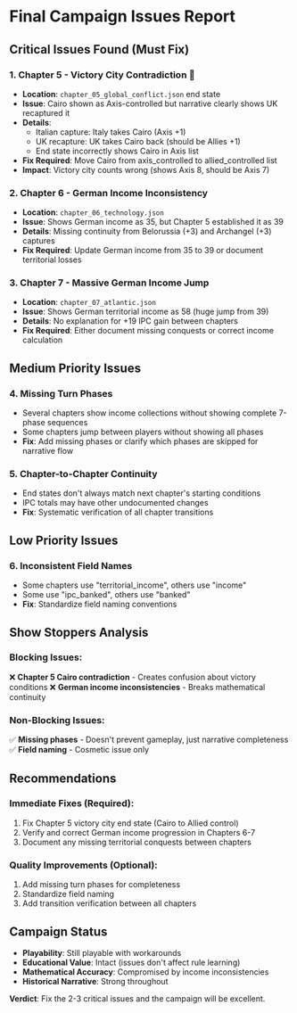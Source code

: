 # Final Campaign Issues Report

## Critical Issues Found (Must Fix)

### 1. **Chapter 5 - Victory City Contradiction** 🚨
- **Location**: `chapter_05_global_conflict.json` end state
- **Issue**: Cairo shown as Axis-controlled but narrative clearly shows UK recaptured it
- **Details**: 
  - Italian capture: Italy takes Cairo (Axis +1)
  - UK recapture: UK takes Cairo back (should be Allies +1)  
  - End state incorrectly shows Cairo in Axis list
- **Fix Required**: Move Cairo from axis_controlled to allied_controlled list
- **Impact**: Victory city counts wrong (shows Axis 8, should be Axis 7)

### 2. **Chapter 6 - German Income Inconsistency**
- **Location**: `chapter_06_technology.json` 
- **Issue**: Shows German income as 35, but Chapter 5 established it as 39
- **Details**: Missing continuity from Belorussia (+3) and Archangel (+3) captures
- **Fix Required**: Update German income from 35 to 39 or document territorial losses

### 3. **Chapter 7 - Massive German Income Jump**
- **Location**: `chapter_07_atlantic.json`
- **Issue**: Shows German territorial income as 58 (huge jump from 39)
- **Details**: No explanation for +19 IPC gain between chapters
- **Fix Required**: Either document missing conquests or correct income calculation

## Medium Priority Issues

### 4. **Missing Turn Phases**
- Several chapters show income collections without showing complete 7-phase sequences
- Some chapters jump between players without showing all phases
- **Fix**: Add missing phases or clarify which phases are skipped for narrative flow

### 5. **Chapter-to-Chapter Continuity**
- End states don't always match next chapter's starting conditions
- IPC totals may have other undocumented changes
- **Fix**: Systematic verification of all chapter transitions

## Low Priority Issues

### 6. **Inconsistent Field Names**
- Some chapters use "territorial_income", others use "income"
- Some use "ipc_banked", others use "banked"
- **Fix**: Standardize field naming conventions

## Show Stoppers Analysis

### Blocking Issues:
❌ **Chapter 5 Cairo contradiction** - Creates confusion about victory conditions
❌ **German income inconsistencies** - Breaks mathematical continuity

### Non-Blocking Issues:
✅ **Missing phases** - Doesn't prevent gameplay, just narrative completeness
✅ **Field naming** - Cosmetic issue only

## Recommendations

### Immediate Fixes (Required):
1. Fix Chapter 5 victory city end state (Cairo to Allied control)
2. Verify and correct German income progression in Chapters 6-7
3. Document any missing territorial conquests between chapters

### Quality Improvements (Optional):
1. Add missing turn phases for completeness
2. Standardize field naming
3. Add transition verification between all chapters

## Campaign Status
- **Playability**: Still playable with workarounds
- **Educational Value**: Intact (issues don't affect rule learning)
- **Mathematical Accuracy**: Compromised by income inconsistencies
- **Historical Narrative**: Strong throughout

**Verdict**: Fix the 2-3 critical issues and the campaign will be excellent.